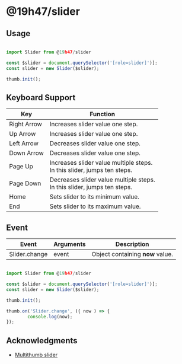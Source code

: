 # @19h47/slider

## Usage

```javascript

import Slider from @19h47/slider

const $slider = document.querySelector('[role=slider]')];
const slider = new Slider($slider);

thumb.init();
```

## Keyboard Support

| Key         |	Function                                                                   |
| ----------- | -------------------------------------------------------------------------- |
| Right Arrow |	Increases slider value one step.                                           |
| Up Arrow    | Increases slider value one step.                                           |
| Left Arrow  |	Decreases slider value one step.                                           |
| Down Arrow  |	Decreases slider value one step.                                           |
| Page Up     |	Increases slider value multiple steps.<br>In this slider, jumps ten steps. |
| Page Down   | Decreases slider value multiple steps.<br>In this slider, jumps ten steps. |
| Home        | Sets slider to its minimum value.                                          |
| End         | Sets slider to its maximum value.                                          |

## Event

| Event | Arguments | Description  |
| ----- | --------- | ------------ |
| Slider.change | event | Object containing __now__ value. |

```javascript

import Slider from @19h47/slider

const $slider = document.querySelector('[role=slider]')];
const slider = new Slider($slider);

thumb.init();

thumb.on('Slider.change', ({ now ) => {
		console.log(now);
});

```
## Acknowledgments

- [Multithumb slider](https://www.w3.org/TR/wai-aria-practices/examples/slider/multithumb-slider.html)
